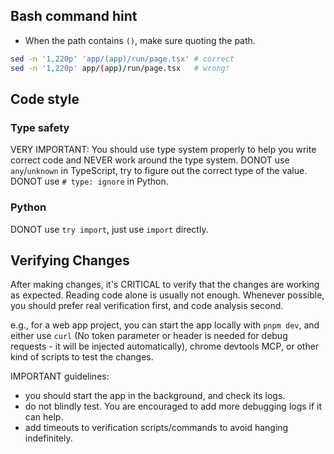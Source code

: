 ## Bash command hint

- When the path contains `()`, make sure quoting the path.

```bash
sed -n '1,220p' 'app/(app)/run/page.tsx' # correct
sed -n '1,220p' app/(app)/run/page.tsx   # wrong!
```

## Code style

### Type safety

VERY IMPORTANT: You should use type system properly to help you write correct code and NEVER work around the type system.
DONOT use `any`/`unknown` in TypeScript, try to figure out the correct type of the value.
DONOT use `# type: ignore` in Python.

### Python

DONOT use `try import`, just use `import` directly.


## Verifying Changes

After making changes, it's CRITICAL to verify that the changes are working as expected. Reading code alone is usually not enough.
Whenever possible, you should prefer real verification first, and code analysis second.

e.g., for a web app project, you can start the app locally with `pnpm dev`, and either use `curl` (No token parameter or header is needed for debug requests - it will be injected automatically), chrome devtools MCP, or other kind of scripts to test the changes.

IMPORTANT guidelines: 
- you should start the app in the background, and check its logs.
- do not blindly test. You are encouraged to add more debugging logs if it can help.
- add timeouts to verification scripts/commands to avoid hanging indefinitely.
